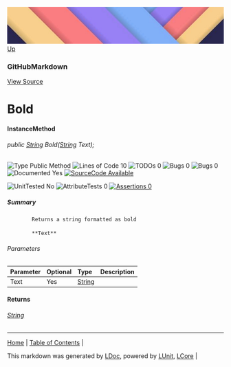 ![](../Content/LDoc-banner-small.png "")
[Up](GitHubMarkdown.md)
### GitHubMarkdown
[View Source](../Markdown/GitHubMarkdown.cs)
# Bold
#### InstanceMethod
###### public <a href="https://msdn.microsoft.com/en-us/library/system.string.aspx" alt="" target="_blank">String</a> Bold(<a href="https://msdn.microsoft.com/en-us/library/system.string.aspx" alt="" target="_blank">String</a> Text);

![Type Public Method](http://b.repl.ca/v1/Type-Public%20Method-blue.png "") ![Lines of Code 10](http://b.repl.ca/v1/Lines%20of%20Code-10-blue.png "") ![TODOs 0](http://b.repl.ca/v1/TODOs-0-green.png "") ![Bugs 0](http://b.repl.ca/v1/Bugs-0-green.png "") ![Bugs 0](http://b.repl.ca/v1/Bugs-0-green.png "") ![Documented Yes](http://b.repl.ca/v1/Documented-Yes-brightgreen.png "") [![SourceCode Available](http://b.repl.ca/v1/SourceCode-Available-brightgreen.png "")](../Markdown/GitHubMarkdown.cs#L446)

![UnitTested No](http://b.repl.ca/v1/UnitTested-No-lightgrey.png "") ![AttributeTests 0](http://b.repl.ca/v1/AttributeTests-0-lightgrey.png "") [![Assertions 0](http://b.repl.ca/v1/Assertions-0-lightgrey.png "")](../Markdown/GitHubMarkdown.cs)
##### Summary

            Returns a string formatted as bold
            
            **Text**
            
            
###### Parameters

Parameter | Optional | Type | Description
:---  | :---  | :---  | :--- 
Text | Yes | <a href="https://msdn.microsoft.com/en-us/library/system.string.aspx" alt="" target="_blank">String</a> | 

#### Returns
###### <a href="https://msdn.microsoft.com/en-us/library/system.string.aspx" alt="" target="_blank">String</a>


---

[Home](../../README.md) | [Table of Contents](../../TableOfContents.md) | 


This markdown was generated by [LDoc](https://github.com/CodeSingularity/LDoc), powered by [LUnit](https://github.com/CodeSingularity/LUnit), [LCore](https://github.com/CodeSingularity/LCore) | 

